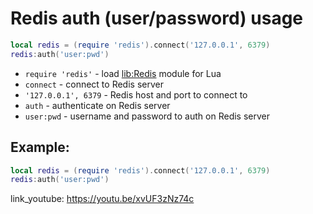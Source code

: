 # Redis auth (user/password) usage

```lua
local redis = (require 'redis').connect('127.0.0.1', 6379)
redis:auth('user:pwd')
```

- `require 'redis'` - load [lib:Redis](https://onelinerhub.com/lua-redis/how-to-install-lua-redis-module) module for Lua
- `connect` - connect to Redis server
- `'127.0.0.1', 6379` - Redis host and port to connect to
- `auth` - authenticate on Redis server
- `user:pwd` - username and password to auth on Redis server

## Example: 
```lua
local redis = (require 'redis').connect('127.0.0.1', 6379)
redis:auth('user:pwd')
```

link_youtube: https://youtu.be/xvUF3zNz74c
